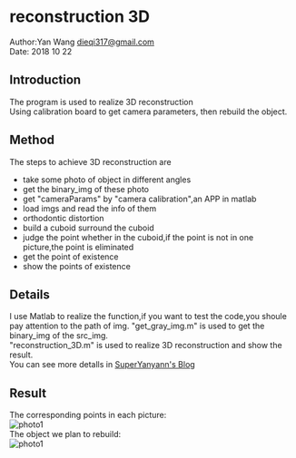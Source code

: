 # reconstruction 3D
Author:Yan Wang  <dieqi317@gmail.com> <br>
Date: 2018 10 22 <br>
## Introduction
The program is used to realize 3D reconstruction <br>
Using calibration board to get camera parameters, then rebuild the object.

## Method
The steps to achieve 3D reconstruction are

- take some photo of object in different angles
- get the binary_img of these photo
- get "cameraParams" by "camera calibration",an APP in matlab
- load imgs and read the info of them
- orthodontic distortion
- build a cuboid surround the cuboid
- judge the point whether in the cuboid,if the point is not in one picture,the point is eliminated
- get the point of existence
- show the points of existence

## Details
I use Matlab to realize the function,if you want to test the code,you shoule pay attention to the path of img.
"get_gray_img.m" is used to get the binary_img of the src_img.<br>
"reconstruction_3D.m" is used to realize 3D reconstruction and show the result.<br>
You can see more detalls in [SuperYanyann's Blog](https://superyanyann.github.io/2018/10/22/Project-Reconstruction-3D/#more)

## Result
The corresponding points in each picture:<br>
![photo1](http://p33eqsoxi.bkt.clouddn.com/image/tif/3d/test/output1.JPG)<br>
The object we plan to rebuild:<br>
![photo1](http://p33eqsoxi.bkt.clouddn.com/image/tif/3d/test/output2.JPG)
